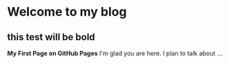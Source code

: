# Welcome to my blog

## this test will be bold ##
__My First Page on GitHub Pages__
I'm glad you are here. I plan to talk about ...
